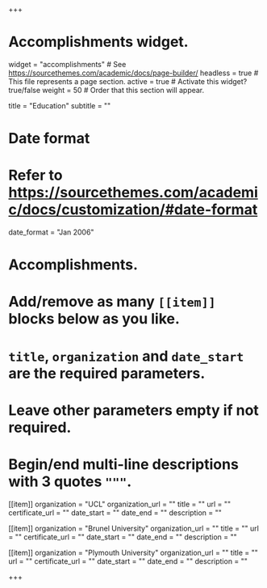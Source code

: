 +++
# Accomplishments widget.
widget = "accomplishments"  # See https://sourcethemes.com/academic/docs/page-builder/
headless = true  # This file represents a page section.
active = true  # Activate this widget? true/false
weight = 50  # Order that this section will appear.

title = "Education"
subtitle = ""

# Date format
#   Refer to https://sourcethemes.com/academic/docs/customization/#date-format
date_format = "Jan 2006"

# Accomplishments.
#   Add/remove as many `[[item]]` blocks below as you like.
#   `title`, `organization` and `date_start` are the required parameters.
#   Leave other parameters empty if not required.
#   Begin/end multi-line descriptions with 3 quotes `"""`.

[[item]]
  organization = "UCL"
  organization_url = ""
  title = ""
  url = ""
  certificate_url = ""
  date_start = ""
  date_end = ""
  description = ""

[[item]]
  organization = "Brunel University"
  organization_url = ""
  title = ""
  url = ""
  certificate_url = ""
  date_start = ""
  date_end = ""
  description = ""
  
[[item]]
  organization = "Plymouth University"
  organization_url = ""
  title = ""
  url = ""
  certificate_url = ""
  date_start = ""
  date_end = ""
  description = ""

+++
